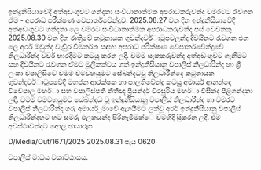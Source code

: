 ඉන්දුනීසියාවේදී අත්අඩංගුවට ගන්දනා සංවිධානාත්මක අපරාධකරුවන්ද වමරටට රැවගන ඒම - අපරාධ පරීක්ෂණ වෙපාර්තවේන්දුව. 2025.08.27 වන දින ඉන්දුනීසියාවේදී අත්අඩංගුවට ගන්දනා ලෙ වමරට සංවිධානාත්මක අපරාධකරුවන්ද පස් වෙවනකු 2025.08.30 වන දින රාත්‍රිවේ කටුනායක ගුවන්දවර්ාටුපවලන්ද දිවයිනට රැවගන එන ලෙ අර්ර ඔවුන්ද වැඩිුර විමර්තන සඳහා අපරාධ පරීක්ෂණ වෙපාර්තවේන්දුවේ නිලධාරීන්ද වවර් භාරදීමට කටයුු කරන ලදී. වමම සැකකරුවන්ද අත්අඩංගුවට ගැනීමට සහ දිවයිනට රැවගන ඒමට මූලිකත්වය ගත් ඉන්දුනීසියානු වපාලිස් නිලධාරීන්ද හා ශ්‍රී ලංකා වපාලිසිවේ වමම වමවහයුමට සේබන්දධවූ නිලධාරීන්දෙ කටුනායක ගුවන්දවර්ාටුපවේදී මහජන ආරක්ෂක හා පාලතිවේන්දු කටයුු අමාර්ය ආනන්දෙ විවේපාල මහර්ා සහ වපාලිස්පති නීතීඥ ප්‍රියන්දර් වීරසූරිය මහර්ා විසින්ද පිළිගන්දනා ලදී. වමම වමවහයුමට සේබන්දධ වූ ඉන්දුනීසියානු වපාලිස් නිලධාරීන්ද හා වමරට වපාලිස් නිලධාරීන්ද ගරු අමාර්ය ුමාවේ ඇගයීමට ලක්වූ අර්ර ඉන්දුනීසියානු වපාලිස් නිලධාරීන්දහට හට සමරු ඵලකයන්ද පිරිනෑමීමක්ෙ වමහිදි සිුකරන ලදී. එම අවස්ථාවන්දට අොල ඡායාරූප

D/Media/Out/1671/2025 2025.08.31 පැය 0620

වපාලිස් මාධය වකාට්ඨාසය.